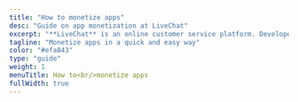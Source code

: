 ```yaml
---
title: "How to monetize apps"
desc: "Guide on app monetization at LiveChat"
excerpt: "**LiveChat** is an online customer service platform. Developers can extend **LiveChat** by building applications. If you don’t know how to go about generating income from your apps, this is the place for you to start."
tagline: "Monetize apps in a quick and easy way"
color: "#efa843"
type: "guide"
weight: 1
menuTitle: How to<br/>monetize apps
fullWidth: true
---
```

